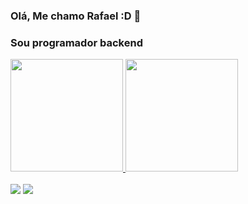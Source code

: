 ### Olá, Me chamo Rafael :D 👋
### Sou programador backend


 <div>
  <a href="https://github.com/RafaelHilario">
  <img height="180em" src="https://github-readme-stats.vercel.app/api?username=RafaelHilario&show_icons=true&theme=dark&include_all_commits=true&count_private=true"/>
  <img height="180em" src="https://github-readme-stats.vercel.app/api/top-langs/?username=RafaelHilario&layout=compact&langs_count=16&theme=dracula"/>
</div>
  <div style="display: inline_block"><br>
</div>
  <div>
   <a href = "mailto: rhilariobarbosa@gmail.com"><img src="https://img.shields.io/badge/-Gmail-%23333?style=for-the-badge&logo=gmail&logoColor=white" target="_blank"></a> 
  <a href="https://instagram.com/rafaelbarbosa567" target="_blank"><img src="https://img.shields.io/badge/-Instagram-%23E4405F?style=for-the-badge&logo=instagram&logoColor=white" target="_blank"></a>
  </div>
  


